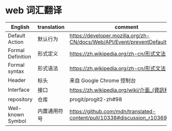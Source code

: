 # web 词汇翻译

| English | translation | comment |
| ------- | ----------- | ------- |
| Default Action | 默认行为 | <https://developer.mozilla.org/zh-CN/docs/Web/API/Event/preventDefault> |
| Formal Definition | 形式定义 | <https://zh.wikipedia.org/zh-cn/形式文法> |
| Formal syntax | 形式语法 | <https://zh.wikipedia.org/zh-cn/形式文法> |
| Header | 标头 | 来自 Google Chrome 控制台 |
| Interface | 接口 | <https://zh.wikipedia.org/wiki/介面_(資訊科技)> |
| repository | 仓库 | progit/progit2-zh#98 |
| Well-known Symbol | 内置通用符号 | <https://github.com/mdn/translated-content/pull/10338#discussion_r1036997921> |
